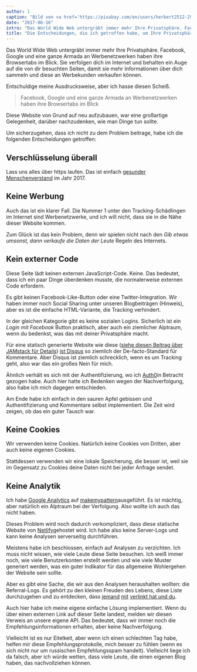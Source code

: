 ```yaml
---
author: 1
caption: "Bild von <a href='https://pixabay.com/en/users/herbert2512-2929941/' target='_BLANK' rel='nofollow'>Herbert</a>"
date: "2017-06-16"
intro: "Das World Wide Web untergräbt immer mehr Ihre Privatsphäre. Facebook, Google und eine ganze Armada an Werbenetzwerken haben ihre Browsertabs im Blick. Sie verfolgen dich im Internet und behalten ein Auge auf die von dir besuchten Seiten, damit sie mehr Informationen über dich sammeln und diese an Werbekunden verkaufen können."
title: "Die Entscheidungen, die ich getroffen habe, um Ihre Privatsphäre zu schützen. Oder, warum Sie keine Cookies erhalten werden."
---
```


Das World Wide Web untergräbt immer mehr Ihre Privatsphäre. Facebook, Google und eine ganze Armada an Werbenetzwerken haben ihre Browsertabs im Blick. Sie verfolgen dich im Internet und behalten ein Auge auf die von dir besuchten Seiten, damit sie mehr Informationen über dich sammeln und diese an Werbekunden verkaufen können.

Entschuldige meine Ausdrucksweise, aber ich hasse diesen Scheiß.

> Facebook, Google und eine ganze Armada an Werbenetzwerken haben ihre Browsertabs im Blick

Diese Website von Grund auf neu aufzubauen, war eine großartige Gelegenheit, darüber nachzudenken, wie man Dinge tun sollte.

Um sicherzugehen, dass ich nicht zu dem Problem beitrage, habe ich die folgenden Entscheidungen getroffen:

## Verschlüsselung überall

Lass uns alles über https laufen. Das ist einfach [gesunder Menschenverstand](https://letsencrypt.org/) im Jahr 2017.

## Keine Werbung

Auch das ist ein klarer Fall. Die Nummer 1 unter den Tracking-Schädlingen im Internet sind Werbenetzwerke, und ich will nicht, dass sie in die Nähe dieser Website kommen.

Zum Glück ist das kein Problem, denn wir spielen nicht nach den _Gib etwas umsonst, dann verkaufe die Daten der Leute_ Regeln des Internets.

## Kein externer Code

Diese Seite lädt keinen externen JavaScript-Code. Keine. Das bedeutet, dass ich ein paar Dinge überdenken musste, die normalerweise externen Code erfordern.

Es gibt keinen Facebook-Like-Button oder eine Twitter-Integration. Wir haben immer noch Social Sharing unter unseren Blogbeiträgen (Hinweis), aber es ist die einfache HTML-Variante, die Tracking verhindert.

In der gleichen Kategorie gibt es keine sozialen Logins. Sicherlich ist ein _Login mit Facebook_ Button praktisch, aber auch ein ziemlicher Alptraum, wenn du bedenkst, was das mit deiner Privatsphäre macht.

Für eine statisch generierte Website wie diese ([siehe diesen Beitrag über JAMstack für Details](/blog/freesewing-goes-jamstack/)) [ist Disqus](https://disqus.com/) so ziemlich der De-facto-Standard für Kommentare. Aber Disqus ist ziemlich schrecklich, wenn es um Tracking geht, also war das ein großes Nein für mich.

Ähnlich verhält es sich mit der Authentifizierung, wo ich [Auth0](https://auth0.com/)in Betracht gezogen habe. Auch hier hatte ich Bedenken wegen der Nachverfolgung, also habe ich mich dagegen entschieden.

Am Ende habe ich einfach in den sauren Apfel gebissen und Authentifizierung und Kommentare selbst implementiert. Die Zeit wird zeigen, ob das ein guter Tausch war.

## Keine Cookies
Wir verwenden keine Cookies. Natürlich keine Cookies von Dritten, aber auch keine eigenen Cookies.

Stattdessen verwenden wir eine lokale Speicherung, die besser ist, weil sie im Gegensatz zu Cookies deine Daten nicht bei jeder Anfrage sendet.

## Keine Analytik
Ich habe [Google Analytics](https://analytics.google.com/) auf [makemypattern](https://makemypattern.com/)ausgeführt. Es ist mächtig, aber natürlich ein Alptraum bei der Verfolgung. Also wollte ich auch das nicht haben.

Dieses Problem wird noch dadurch verkompliziert, dass diese statische Website von [Netlify](https://www.netlify.com/)gehostet wird. Ich habe also keine Server-Logs und kann keine Analysen serverseitig durchführen.

Meistens habe ich beschlossen, einfach auf Analysen zu verzichten. Ich muss nicht wissen, wie viele Leute diese Seite besuchen. Ich weiß immer noch, wie viele Benutzerkonten erstellt werden und wie viele Muster generiert werden, was ein guter Indikator für das allgemeine Wohlergehen der Website sein sollte.

Aber es gibt eine Sache, die wir aus den Analysen heraushalten wollten: die Referral-Logs. Es gehört zu den kleinen Freuden des Lebens, diese Liste durchzugehen und zu entdecken, dass [jemand](https://www.reddit.com/r/freepatterns/comments/4zh5nr/is_there_software_to_generate_sewing_patterns/) [mit](http://www.makery.uk/2016/08/the-refashioners-2016-joost/) [verlinkt hat und du](https://opensource.com/life/16/11/free-open-sewing-patterns).

Auch hier habe ich meine eigene einfache Lösung implementiert. Wenn du über einen externen Link auf dieser Seite landest, melden wir diesen Verweis an unsere eigene API. Das bedeutet, dass wir immer noch die Empfehlungsinformationen erhalten, aber keine Nachverfolgung.

Vielleicht ist es nur Eitelkeit, aber wenn ich einen schlechten Tag habe, helfen mir diese Empfehlungsprotokolle, mich besser zu fühlen (wenn es sich nicht nur um russischen Empfehlungsspam handelt). Vielleicht liege ich da falsch, aber ich würde wetten, dass viele Leute, die einen eigenen Blog haben, das nachvollziehen können.

